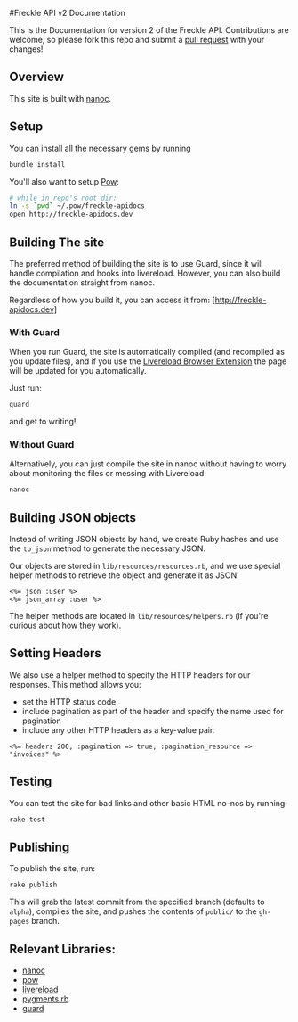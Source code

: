 #Freckle API v2 Documentation

This is the Documentation for version 2 of the Freckle API. Contributions are welcome, so please fork this repo and submit a [pull request](http://help.github.com/send-pull-requests/) with your changes!

## Overview

This site is built with [nanoc](http://nanoc.ws/).

## Setup

You can install all the necessary gems by running

~~~ sh
bundle install
~~~

You'll also want to setup [Pow](http://pow.cx/):

~~~ sh
# while in repo's root dir:
ln -s `pwd` ~/.pow/freckle-apidocs
open http://freckle-apidocs.dev
~~~

## Building The site

The preferred method of building the site is to use Guard, since it will handle compilation and hooks into livereload. However, you can also build the documentation straight from nanoc.

Regardless of how you build it, you can access it from: [http://freckle-apidocs.dev]

### With Guard

When you run Guard, the site is automatically compiled (and recompiled as you update files), and if you use the [Livereload Browser Extension](http://feedback.livereload.com/knowledgebase/articles/86242-how-do-i-install-and-use-the-browser-extensions-) the page will be updated for you automatically.

Just run:

~~~ sh
guard
~~~

and get to writing!

### Without Guard

Alternatively, you can just compile the site in nanoc without having to worry about monitoring the files or messing with Livereload:

~~~ sh
nanoc
~~~

## Building JSON objects

Instead of writing JSON objects by hand, we create Ruby hashes and use the `to_json` method to generate the necessary JSON.

Our objects are stored in `lib/resources/resources.rb`, and we use special helper methods to retrieve the object and generate it as JSON:

~~~~ erb
<%= json :user %>
<%= json_array :user %>
~~~~

The helper methods are located in `lib/resources/helpers.rb` (if you're curious about how they work).

## Setting Headers

We also use a helper method to specify the HTTP headers for our responses. This method allows you:

* set the HTTP status code
* include pagination as part of the header and specify the name used for pagination
* include any other HTTP headers as a key-value pair.


~~~~ erb
<%= headers 200, :pagination => true, :pagination_resource => "invoices" %>
~~~~

## Testing

You can test the site for bad links and other basic HTML no-nos by running:

~~~sh
rake test
~~~

## Publishing

To publish the site, run:

~~~sh
rake publish
~~~

This will grab the latest commit from the specified branch (defaults to `alpha`), compiles the site, and pushes the contents of `public/` to the `gh-pages` branch.

## Relevant Libraries:

* [nanoc](http://nanoc.ws/)
* [pow](http://pow.cx/)
* [livereload](http://help.livereload.com/kb/general-use/browser-extensions)
* [pygments.rb](https://github.com/tmm1/pygments.rb#readme)
* [guard](https://github.com/guard/guard#readme)
